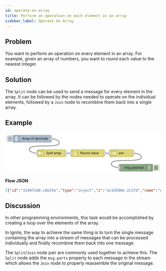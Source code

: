 ```yaml
---
id: operate-on-array
title: Perform an operation on each element in an array
sidebar_label: Operate On Array
---
```


## Problem

You want to perform an operation on every element in an array. For example,
given an array of numbers, you want to round each value to the nearest integer.

## Solution

The <code class="node">Split</code> node can be used to send a message for every
element in the array. It can be followed by the nodes needed to operate on the
individual elements, followed by a <code class="node">Join</code> node to recombine
them back into a single array.

## Example

![](../assets/flowControl/operate-on-array.png)

<b>Flow JSON</b>

```json
[{"id":"3149f240.c0e25e","type":"inject","z":"ac14500e.2c57d","name":"Array of decimals","topic":"","payload":"[1.67,2.98,3.12,4.99,5.50]","payloadType":"json","repeat":"","crontab":"","once":false,"onceDelay":0.1,"x":120,"y":960,"wires":[["bd57baa6.00f998"]]},{"id":"bd57baa6.00f998","type":"split","z":"ac14500e.2c57d","name":"Split array","splt":"\\n","spltType":"str","arraySplt":"1","arraySpltType":"len","stream":false,"addname":"","x":200,"y":1020,"wires":[["7ab9e9ed.d514b8"]]},{"id":"7ab9e9ed.d514b8","type":"range","z":"ac14500e.2c57d","minin":"0","maxin":"10","minout":"0","maxout":"10","action":"scale","round":true,"property":"payload","name":"Round value","x":350,"y":1020,"wires":[["f26660ab.007b3"]]},{"id":"f26660ab.007b3","type":"join","z":"ac14500e.2c57d","name":"","mode":"auto","build":"string","property":"payload","propertyType":"msg","key":"topic","joiner":"\\n","joinerType":"str","accumulate":"false","timeout":"","count":"","reduceRight":false,"x":490,"y":1020,"wires":[["f9b5abac.f13828"]]},{"id":"f9b5abac.f13828","type":"debug","z":"ac14500e.2c57d","name":"","active":true,"tosidebar":true,"console":false,"tostatus":false,"complete":"false","x":550,"y":1080,"wires":[]}]
```

## Discussion

In other programming environments, this task would be accomplished by creating a loop
over the elements of the array.

In Ignite, the way to achieve the same thing is to turn the single message containing
the array into a stream of messages that can be processed individually and finally
recombine them back into one message.

The <code class="node">Split</code>/<code class="node">Join</code> node pair are
commonly used together to achieve this. The <code class="node">Split</code> node
adds the `msg.parts` property to each message in the stream which allows the
<code class="node">Join</code> node to properly reassemble the original message.
